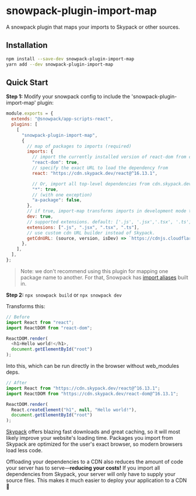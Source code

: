 # snowpack-plugin-import-map

A snowpack plugin that maps your imports to Skypack or other sources.

## Installation

```bash
npm install --save-dev snowpack-plugin-import-map
yarn add --dev snowpack-plugin-import-map
```

## Quick Start

**Step 1:** Modify your snowpack config to include the 'snowpack-plugin-import-map' plugin:

```js
module.exports = {
  extends: "@snowpack/app-scripts-react",
  plugins: [
    [
      "snowpack-plugin-import-map",
      {
        // map of packages to imports (required)
        imports: {
          // import the currently installed version of react-dom from cdn.skypack.dev
          "react-dom": true,
          // specify the exact URL to load the dependency from
          react: "https://cdn.skypack.dev/react@^16.13.1",

          // Or, import all top-level dependencies from cdn.skypack.dev
          "*": true,
          // (with one exception)
          "a-package": false,
        },
        // if true, import-map transforms imports in development mode too. default: false.
        dev: true,
        // supported extensions. default: ['.js', '.jsx','.tsx', '.ts']
        extensions: [".js", ".jsx", ".tsx", ".ts"],
        // use custom cdn URL builder instead of Skypack.
        getCdnURL: (source, version, isDev) => `https://cdnjs.cloudflare.com/ajax/libs/${source}/${version.replace(/[^\d.]/g, '')}/umd/${source}.production${isDev ? ".min" : ""}.js`
      },
    ],
  ],
};
```

> Note: we don't recommend using this plugin for mapping one package name to another.
> For that, Snowpack has [import aliases](https://www.snowpack.dev/#import-aliases)
> built in.

**Step 2:** `npx snowpack build` or `npx snowpack dev`

Transforms this:

```js
// Before
import React from "react";
import ReactDOM from "react-dom";

ReactDOM.render(
  <h1>Hello world!</h1>,
  document.getElementById("root")
);
```

Into this, which can be run directly in the browser without web_modules deps.

```js
// After
import React from "https://cdn.skypack.dev/react@^16.13.1";
import ReactDOM from "https://cdn.skypack.dev/react-dom@^16.13.1";

ReactDOM.render(
  React.createElement("h1", null, "Hello world!"),
  document.getElementById("root")
);
```

[Skypack](https://www.skypack.dev/) offers blazing fast downloads and
great caching, so it will most likely improve your website's loading
time. Packages you import from Skypack are optimized for the
user's exact browser, so modern browsers load less code.

Offloading your dependencies to a CDN also reduces the amount of code
your server has to serve—**reducing your costs!** If you import all
dependencies from Skypack, your server will only have to supply
your source files. This makes it much easier to deploy your application
to a CDN 🎉
